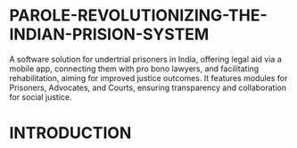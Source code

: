 # PAROLE-REVOLUTIONIZING-THE-INDIAN-PRISION-SYSTEM
A software solution for undertrial prisoners in India, offering legal aid via a mobile app, connecting them with pro bono lawyers, and facilitating rehabilitation, aiming for improved justice outcomes. It features modules for Prisoners, Advocates, and Courts, ensuring transparency and collaboration for social justice.

# INTRODUCTION # 
